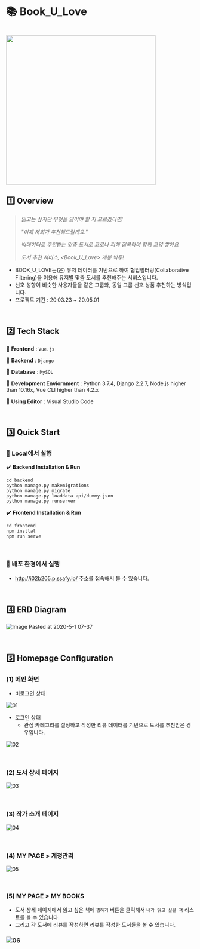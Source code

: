 # :books: Book_U_Love

<br>

<img src="https://user-images.githubusercontent.com/52685250/80765397-e5c09d80-8b7d-11ea-8193-7b61baa0345e.png" width="400">

<br>

## :one: Overview

> <i>읽고는 싶지만 무엇을 읽어야 할 지 모르겠다면!</i>
>
> <i>"이제 저희가 추천해드릴게요."</i>
>
> <i>빅데이터로 추천받는 맞춤 도서로 코로나 피해 집콕하며 함께 교양 쌓아요</i>
>
> <i>도서 추천 서비스, <Book_U_Love> 개봉 박두!</i>

- BOOK_U_LOVE는(은) 유저 데이터를 기반으로 하여 협업필터링(Collaborative Filtering)을 이용해 유저별 맞춤 도서를 추천해주는 서비스입니다.
- 선호 성향이 비슷한 사용자들을 같은 그룹화, 동일 그룹 선호 상품 추천하는 방식입니다.
- 프로젝트 기간 : 20.03.23 ~ 20.05.01

<br>

## :two: Tech Stack

:round_pushpin: <b>Frontend</b> : `Vue.js`

:round_pushpin: <b>Backend</b> : `Django`

:round_pushpin: <b>Database</b> : `MySQL` 

:round_pushpin: <b>Development Enviornment</b> : Python 3.7.4,  Django 2.2.7, Node.js higher than 10.16x, Vue CLI higher than 4.2.x

:round_pushpin: <b>Using Editor</b> : Visual Studio Code

<br>

## :three: Quick Start

### :pushpin: Local에서 실행

:heavy_check_mark: <b>Backend Installation & Run</b>

```
cd backend
python manage.py makemigrations
python manage.py migrate
python manage.py loaddata api/dummy.json
python manage.py runserver
```

:heavy_check_mark: <b>Frontend Installation & Run</b>

```
cd frontend
npm instlal
npm run serve
```

<br>

### :pushpin: 배포 환경에서 실행

- http://i02b205.p.ssafy.io/ 주소를 접속해서 볼 수 있습니다.

<br>

## :four: ERD Diagram

![Image Pasted at 2020-5-1 07-37](https://user-images.githubusercontent.com/52685250/80773944-6f7c6500-8b96-11ea-9deb-a76182b692fc.png)

<br>

## :five: Homepage Configuration

### (1) 메인 화면

- 비로그인 상태

![01](https://user-images.githubusercontent.com/52685250/80760993-ba858080-8b74-11ea-87bc-60480082eeb5.JPG)

- 로그인 상태
  - 관심 카테고리를 설정하고 작성한 리뷰 데이터를 기반으로 도서를 추천받은 경우입니다.

![02](https://user-images.githubusercontent.com/52685250/80760997-bbb6ad80-8b74-11ea-8e61-22cda658ee31.JPG)

<br>

### (2) 도서 상세 페이지

![03](https://user-images.githubusercontent.com/52685250/80760999-bbb6ad80-8b74-11ea-87ab-89db2fc2c890.JPG)

<br>

### (3) 작가 소개 페이지

![04](https://user-images.githubusercontent.com/52685250/80761001-bc4f4400-8b74-11ea-88bb-6dce4a531fdf.JPG)

<br>

### (4) MY PAGE > 계정관리

![05](https://user-images.githubusercontent.com/52685250/80761003-bce7da80-8b74-11ea-823d-c0492f9095b9.JPG)

<br>

### (5) MY PAGE > MY BOOKS

- 도서 상세 페이지에서 읽고 싶은 책에 `찜하기` 버튼을 클릭해서 `내가 읽고 싶은 책` 리스트를 볼 수 있습니다.
- 그리고 각 도서에 리뷰를 작성하면 리뷰를 작성한 도서들을 볼 수 있습니다.

### ![06](https://user-images.githubusercontent.com/52685250/80761004-bce7da80-8b74-11ea-93ff-bef29ff9524f.JPG)
